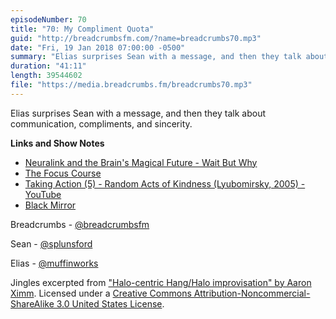 ```yaml
---
episodeNumber: 70
title: "70: My Compliment Quota"
guid: "http://breadcrumbsfm.com/?name=breadcrumbs70.mp3"
date: "Fri, 19 Jan 2018 07:00:00 -0500"
summary: "Elias surprises Sean with a message, and then they talk about communication, compliments, and sincerity."
duration: "41:11"
length: 39544602
file: "https://media.breadcrumbs.fm/breadcrumbs70.mp3"
---
```

Elias surprises Sean with a message, and then they talk about communication, compliments, and sincerity.

**Links and Show Notes** 
- [Neuralink and the Brain's Magical Future - Wait But Why](https://waitbutwhy.com/2017/04/neuralink.html)
- [The Focus Course](https://thefocuscourse.com/)
- [Taking Action (5) - Random Acts of Kindness (Lyubomirsky, 2005) - YouTube](https://youtu.be/KTqQzTJWZUk)
- [Black Mirror](https://www.netflix.com/title/70264888?s=i&trkid=14170032)

Breadcrumbs - [@breadcrumbsfm](https://twitter.com/breadcrumbsfm)

Sean - [@splunsford](https://twitter.com/splunsford)

Elias - [@muffinworks](https://twitter.com/muffinworks)

Jingles excerpted from ["Halo-centric Hang/Halo improvisation" by Aaron Ximm](http://freemusicarchive.org/music/aaron_ximm/handpans_and_the_hang/). Licensed under a [Creative Commons Attribution-Noncommercial-ShareAlike 3.0 United States License](http://creativecommons.org/licenses/by-nc-sa/3.0/us/).